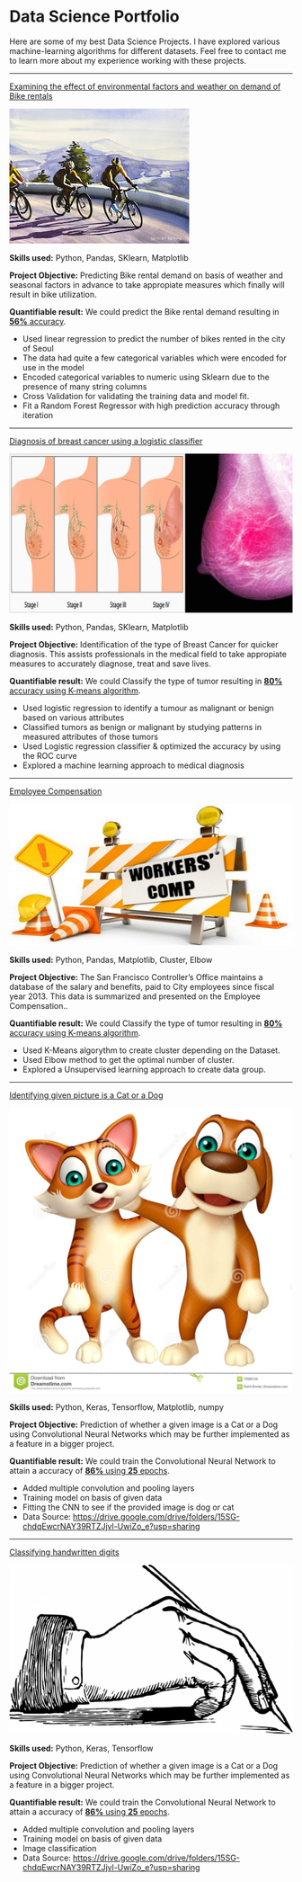 # Data Science Portfolio

Here are some of my best Data Science Projects. I have explored various machine-learning algorithms for different datasets. Feel free to contact me to learn more about my experience working with these projects.

***

[Examining the effect of environmental factors and weather on demand of Bike rentals](https://github.com/rlalramengi/LinearRegressionProject1)

<img src="images/bikk.jpg?raw=true"/>

**Skills used:** Python, Pandas, SKlearn, Matplotlib

**Project Objective:** Predicting Bike rental demand on basis of weather and seasonal factors in advance to take appropiate measures which finally will result in bike utilization.

**Quantifiable result:** We could predict the Bike rental demand resulting in [**56%** accuracy](https://github.com/rlalramengi/LinearRegressionProject1).

- Used linear regression to predict the number of bikes rented in the city of Seoul
- The data had quite a few categorical variables which were encoded for use in the model
- Encoded categorical variables to numeric using Sklearn due to the presence of many string columns
- Cross Validation for validating the training data and model fit.
- Fit a Random Forest Regressor with high prediction accuracy through iteration

***

[Diagnosis of breast cancer using a logistic classifier](https://github.com/suvo-gh/Orthopedic-Patients-Classification)

<img src="images/cancer.jpeg?raw=true"/>

**Skills used:** Python, Pandas, SKlearn, Matplotlib

**Project Objective:** Identification of the type of Breast Cancer for quicker diagnosis. This assists professionals in the medical field to take appropiate measures to accurately diagnose, treat and save lives. 

**Quantifiable result:** We could Classify the type of tumor resulting in [**80%** accuracy using K-means algorithm](https://github.com/suvo-gh/Orthopedic-Patients-Classification).

- Used logistic regression to identify a tumour as malignant or benign based on various attributes
- Classified tumors as benign or malignant by studying patterns in measured attributes of those tumors
- Used Logistic regression classifier & optimized the accuracy by using the ROC curve
- Explored a machine learning approach to medical diagnosis



***

[Employee Compensation](https://github.com/rlalramengi/Employee_Compensation_K-means/blob/main/Kmeans_Clustering_Project.ipynb)

<img src="images/comp.jpg?raw=true"/>

**Skills used:** Python, Pandas, Matplotlib, Cluster, Elbow

**Project Objective:** The San Francisco Controller’s Office maintains a database of the salary and benefits, paid to City employees since fiscal year 2013. This data is summarized and presented on the Employee Compensation.. 

**Quantifiable result:** We could Classify the type of tumor resulting in [**80%** accuracy using K-means algorithm](https://github.com/rlalramengi/Employee_Compensation_K-means/blob/main/Kmeans_Clustering_Project.ipynb).

- Used K-Means algorythm to create cluster depending on the Dataset.
- Used Elbow method to get the optimal number of cluster.
- Explored a Unsupervised learning approach to create data group.



***

[Identifying given picture is a Cat or a Dog](https://github.com/rlalramengi/CNN_Image_classification)

<img src="images/dogorcat.jpg?raw=true"/>

**Skills used:** Python, Keras, Tensorflow, Matplotlib, numpy

**Project Objective:** Prediction of whether a given image is a Cat or a Dog using Convolutional Neural Networks which may be further implemented as a feature in a bigger project.

**Quantifiable result:** We could train the Convolutional Neural Network to attain a accuracy of [**86%** using **25** epochs](https://github.com/rlalramengi/CNN_Image_classification).

- Added multiple convolution and pooling layers
- Training model on basis of given data
- Fitting the CNN to see if the provided image is dog or cat
- Data Source: https://drive.google.com/drive/folders/15SG-chdqEwcrNAY39RTZJjvl-UwiZo_e?usp=sharing

*********************************************

[Classifying handwritten digits](https://github.com/rlalramengi/Deep_Neural_Network_with_Keras_for_MNIST_handwritten_classification-and-recognition/blob/main/Hand_Written_Digits_Recognition.ipynb)

<img src="images/handWritten.jpg?raw=true"/>

**Skills used:** Python, Keras, Tensorflow

**Project Objective:** Prediction of whether a given image is a Cat or a Dog using Convolutional Neural Networks which may be further implemented as a feature in a bigger project.

**Quantifiable result:** We could train the Convolutional Neural Network to attain a accuracy of [**86%** using **25** epochs](https://github.com/rlalramengi/Deep_Neural_Network_with_Keras_for_MNIST_handwritten_classification-and-recognition/blob/main/Hand_Written_Digits_Recognition.ipynb).

- Added multiple convolution and pooling layers
- Training model on basis of given data
- Image classification
- Data Source: https://drive.google.com/drive/folders/15SG-chdqEwcrNAY39RTZJjvl-UwiZo_e?usp=sharing